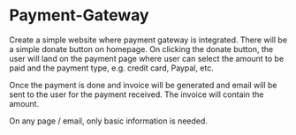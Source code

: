 # Payment-Gateway

Create a simple website where payment gateway is integrated.
There will be a simple donate button on homepage. On clicking
the donate button, the user will land on the payment page where
user can select the amount to be paid and the payment type, e.g.
credit card, Paypal, etc.

Once the payment is done and invoice will be generated and
email will be sent to the user for the payment received. The
invoice will contain the amount.

On any page / email, only basic information is needed.
